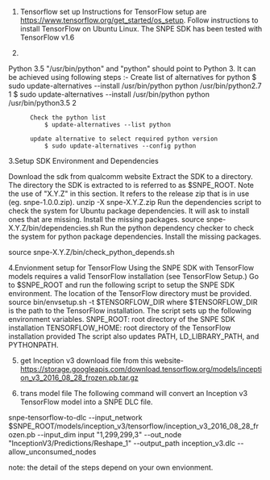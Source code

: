 1. Tensorflow set up
Instructions for TensorFlow setup are https://www.tensorflow.org/get_started/os_setup. Follow instructions to install TensorFlow on Ubuntu Linux.
The SNPE SDK has been tested with TensorFlow v1.6

2.
Python 3.5
"/usr/bin/python" and "python" should point to Python 3. It can be achieved using following steps :-
          Create list of alternatives for python
              $ sudo update-alternatives --install /usr/bin/python python /usr/bin/python2.7 1
              $ sudo update-alternatives --install /usr/bin/python python /usr/bin/python3.5 2

          Check the python list
              $ update-alternatives --list python
    
          update alternative to select required python version
              $ sudo update-alternatives --config python


3.Setup SDK Environment and Dependencies

Download the sdk from qualcomm website
Extract the SDK to a directory. The directory the SDK is extracted to is referred to as $SNPE_ROOT. Note the use of "X.Y.Z" in this section. It refers to the release zip that is in use (eg. snpe-1.0.0.zip).
unzip -X snpe-X.Y.Z.zip
Run the dependencies script to check the system for Ubuntu package dependencies. It will ask to install ones that are missing. Install the missing packages.
source snpe-X.Y.Z/bin/dependencies.sh
Run the python dependency checker to check the system for python package dependencies. Install the missing packages.

source snpe-X.Y.Z/bin/check_python_depends.sh

4.Envionment setup for TensorFlow
Using the SNPE SDK with TensorFlow models requires a valid TensorFlow installation (see TensorFlow Setup.)
Go to $SNPE_ROOT and run the following script to setup the SNPE SDK environment. The location of the TensorFlow directory must be provided.
source bin/envsetup.sh -t $TENSORFLOW_DIR
where $TENSORFLOW_DIR is the path to the TensorFlow installation.
The script sets up the following environment variables.
  SNPE_ROOT: root directory of the SNPE SDK installation
  TENSORFLOW_HOME: root directory of the TensorFlow installation provided
The script also updates PATH, LD_LIBRARY_PATH, and PYTHONPATH.


5. get Inception v3 
download file from this website- https://storage.googleapis.com/download.tensorflow.org/models/inception_v3_2016_08_28_frozen.pb.tar.gz

6. trans model file
 The following command will convert an Inception v3 TensorFlow model into a SNPE DLC file.

snpe-tensorflow-to-dlc --input_network $SNPE_ROOT/models/inception_v3/tensorflow/inception_v3_2016_08_28_frozen.pb
                       --input_dim input "1,299,299,3" --out_node "InceptionV3/Predictions/Reshape_1" --output_path inception_v3.dlc
                       --allow_unconsumed_nodes


note: the detail of the steps depend on your own envionment.